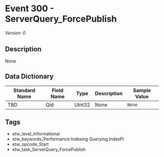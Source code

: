 # Event 300 - ServerQuery_ForcePublish
###### Version: 0

## Description
None

## Data Dictionary
|Standard Name|Field Name|Type|Description|Sample Value|
|---|---|---|---|---|
|TBD|Qid|UInt32|None|`None`|

## Tags
* etw_level_Informational
* etw_keywords_Performance Indexing Querying IndexPI
* etw_opcode_Start
* etw_task_ServerQuery_ForcePublish